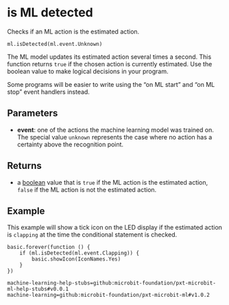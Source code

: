 # is ML detected

Checks if an ML action is the estimated action.

```sig
ml.isDetected(ml.event.Unknown)
```

The ML model updates its estimated action several times a second. This function returns `true` if the chosen action is currently estimated. Use the boolean value to make logical decisions in your program.

Some programs will be easier to write using the “on ML start” and “on ML stop” event handlers instead.

## Parameters

- **event**: one of the actions the machine learning model was trained on. The special value `unknown` represents the case where no action has a certainty above the recognition point.

## Returns

- a [boolean](/types/boolean) value that is `true` if the ML action is the estimated action, `false` if the ML action is not the estimated action.

## Example

This example will show a tick icon on the LED display if the estimated action is `clapping` at the time the conditional statement is checked.

```blocks
basic.forever(function () {
    if (ml.isDetected(ml.event.Clapping)) {
        basic.showIcon(IconNames.Yes)
    }
})
```

```package
machine-learning-help-stubs=github:microbit-foundation/pxt-microbit-ml-help-stubs#v0.0.1
machine-learning=github:microbit-foundation/pxt-microbit-ml#v1.0.2
```
